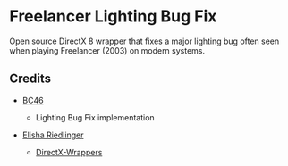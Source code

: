 # Freelancer Lighting Bug Fix
Open source DirectX 8 wrapper that fixes a major lighting bug often seen when playing Freelancer (2003) on modern systems.

## Credits
- [BC46](https://github.com/BC46)
  - Lighting Bug Fix implementation

- [Elisha Riedlinger](https://github.com/elishacloud)
  - [DirectX-Wrappers](https://github.com/elishacloud/DirectX-Wrappers)